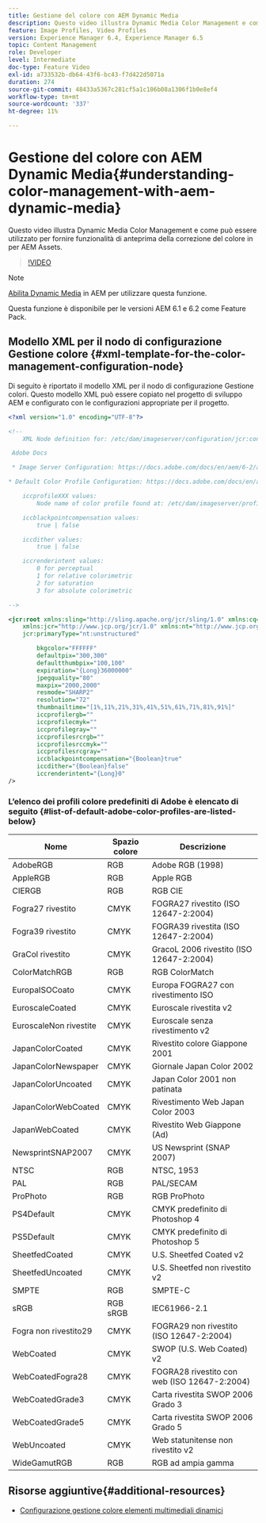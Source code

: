 ```yaml
---
title: Gestione del colore con AEM Dynamic Media
description: Questo video illustra Dynamic Media Color Management e come può essere utilizzato per fornire funzionalità di anteprima della correzione del colore in per AEM Assets.
feature: Image Profiles, Video Profiles
version: Experience Manager 6.4, Experience Manager 6.5
topic: Content Management
role: Developer
level: Intermediate
doc-type: Feature Video
exl-id: a733532b-db64-43f6-bc43-f7d422d5071a
duration: 274
source-git-commit: 48433a5367c281cf5a1c106b08a1306f1b0e8ef4
workflow-type: tm+mt
source-wordcount: '337'
ht-degree: 11%

---
```


# Gestione del colore con AEM Dynamic Media{#understanding-color-management-with-aem-dynamic-media}

Questo video illustra Dynamic Media Color Management e come può essere utilizzato per fornire funzionalità di anteprima della correzione del colore in per AEM Assets.

>[!VIDEO](https://video.tv.adobe.com/v/16792?quality=12&learn=on)

>[!NOTE]
>
>[Abilita Dynamic Media](https://experienceleague.adobe.com/docs/experience-manager-release-information/aem-release-updates/previous-updates/aem-previous-versions.html?lang=it) in AEM per utilizzare questa funzione.

Questa funzione è disponibile per le versioni AEM 6.1 e 6.2 come Feature Pack.

## Modello XML per il nodo di configurazione Gestione colore {#xml-template-for-the-color-management-configuration-node}

Di seguito è riportato il modello XML per il nodo di configurazione Gestione colori. Questo modello XML può essere copiato nel progetto di sviluppo AEM e configurato con le configurazioni appropriate per il progetto.

```xml
<?xml version="1.0" encoding="UTF-8"?>

<!--
    XML Node definition for: /etc/dam/imageserver/configuration/jcr:content/settings

 Adobe Docs

 * Image Server Configuration: https://docs.adobe.com/docs/en/aem/6-2/administer/content/dynamic-media/config-dynamic.html#Configuring%20Dynamic%20Media%20Image%20Settings

* Default Color Profile Configuration: https://docs.adobe.com/docs/en/aem/6-1/administer/content/dynamic-media/config-dynamic.html#Configuring%20the%20default%20color%20profiles

    iccprofileXXX values:
        Node name of color profile found at: /etc/dam/imageserver/profiles

    iccblackpointcompensation values:
        true | false

    iccdither values:
        true | false

    iccrenderintent values:
        0 for perceptual
        1 for relative colorimetric
        2 for saturation
        3 for absolute colorimetric

-->

<jcr:root xmlns:sling="http://sling.apache.org/jcr/sling/1.0" xmlns:cq="http://www.day.com/jcr/cq/1.0"
    xmlns:jcr="http://www.jcp.org/jcr/1.0" xmlns:nt="http://www.jcp.org/jcr/nt/1.0"
    jcr:primaryType="nt:unstructured"

        bkgcolor="FFFFFF"
        defaultpix="300,300"
        defaultthumbpix="100,100"
        expiration="{Long}36000000"
        jpegquality="80"
        maxpix="2000,2000"
        resmode="SHARP2"
        resolution="72"
        thumbnailtime="[1%,11%,21%,31%,41%,51%,61%,71%,81%,91%]"
        iccprofilergb=""
        iccprofilecmyk=""
        iccprofilegray=""
        iccprofilesrcrgb=""
        iccprofilesrccmyk=""
        iccprofilesrcgray=""
        iccblackpointcompensation="{Boolean}true"
        iccdither="{Boolean}false"
        iccrenderintent="{Long}0"
/>
```

### L’elenco dei profili colore predefiniti di Adobe è elencato di seguito {#list-of-default-adobe-color-profiles-are-listed-below}

| Nome | Spazio colore | Descrizione |
| ------------------- | ---------- | ------------------------------------- |
| AdobeRGB | RGB | Adobe RGB (1998) |
| AppleRGB | RGB | Apple RGB |
| CIERGB | RGB | RGB CIE |
| Fogra27 rivestito | CMYK | FOGRA27 rivestito (ISO 12647-2:2004) |
| Fogra39 rivestito | CMYK | FOGRA39 rivestita (ISO 12647-2:2004) |
| GraCol rivestito | CMYK | GracoL 2006 rivestito (ISO 12647-2:2004) |
| ColorMatchRGB | RGB | RGB ColorMatch |
| EuropaISOCoato | CMYK | Europa FOGRA27 con rivestimento ISO |
| EuroscaleCoated | CMYK | Euroscale rivestita v2 |
| EuroscaleNon rivestite | CMYK | Euroscale senza rivestimento v2 |
| JapanColorCoated | CMYK | Rivestito colore Giappone 2001 |
| JapanColorNewspaper | CMYK | Giornale Japan Color 2002 |
| JapanColorUncoated | CMYK | Japan Color 2001 non patinata |
| JapanColorWebCoated | CMYK | Rivestimento Web Japan Color 2003 |
| JapanWebCoated | CMYK | Rivestito Web Giappone (Ad) |
| NewsprintSNAP2007 | CMYK | US Newsprint (SNAP 2007) |
| NTSC | RGB | NTSC, 1953 |
| PAL | RGB | PAL/SECAM |
| ProPhoto | RGB | RGB ProPhoto |
| PS4Default | CMYK | CMYK predefinito di Photoshop 4 |
| PS5Default | CMYK | CMYK predefinito di Photoshop 5 |
| SheetfedCoated | CMYK | U.S. Sheetfed Coated v2 |
| SheetfedUncoated | CMYK | U.S. Sheetfed non rivestito v2 |
| SMPTE | RGB | SMPTE-C |
| sRGB | RGB sRGB | IEC61966-2.1 |
| Fogra non rivestito29 | CMYK | FOGRA29 non rivestito (ISO 12647-2:2004) |
| WebCoated | CMYK | SWOP (U.S. Web Coated) v2 |
| WebCoatedFogra28 | CMYK | FOGRA28 rivestito con web (ISO 12647-2:2004) |
| WebCoatedGrade3 | CMYK | Carta rivestita SWOP 2006 Grado 3 |
| WebCoatedGrade5 | CMYK | Carta rivestita SWOP 2006 Grado 5 |
| WebUncoated | CMYK | Web statunitense non rivestito v2 |
| WideGamutRGB | RGB | RGB ad ampia gamma |

## Risorse aggiuntive{#additional-resources}

* [Configurazione gestione colore elementi multimediali dinamici](https://helpx.adobe.com/it/experience-manager/6-5/assets/using/config-dynamic.html#ConfiguringDynamicMediaColorManagement)
